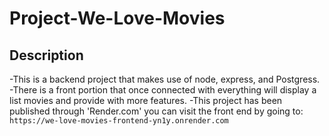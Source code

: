# Project-We-Love-Movies

## Description
-This is a backend project that makes use of node, express, and Postgress. 
-There is a front portion that once connected with everything will display a list movies and provide with more features.
-This project has been published through 'Render.com' you can visit the front end by going to: 
```https://we-love-movies-frontend-yn1y.onrender.com```
